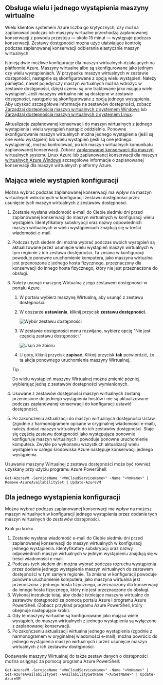 

## <a name="multi-and-single-instance-vms"></a>Obsługa wielu i jednego wystąpienia maszyny wirtualne
Wielu klientów systemem Azure liczba go krytycznych, czy można zaplanować podczas ich maszyny wirtualne przechodzą zaplanowanej konserwacji z powodu przestoju — około 15 minut — występuje podczas konserwacji. Zestawy dostępności można użyć ułatwiające kontrolę podczas zaplanowanej konserwacji odbierania elastycznie maszyn wirtualnych.

Istnieją dwie możliwe konfiguracje dla maszyn wirtualnych działających na platformie Azure. Maszyny wirtualne albo są skonfigurowane jako jednym czy wielu wystąpieniach. W przypadku maszyn wirtualnych w zestawie dostępności, następnie są skonfigurowane z opcją wielu wystąpień. Należy pamiętać, nawet pojedynczy maszyn wirtualnych można wdrożyć w zestawie dostępności, dzięki czemu są one traktowane jako mająca wiele wystąpień. Jeśli maszyny wirtualne nie są dostępne w zestawie dostępności, następnie są skonfigurowane z opcją jednego wystąpienia.  Aby uzyskać szczegółowe informacje na zestawów dostępności, zobacz [Zarządzaj dostępnością maszyn wirtualnych z systemem Windows](../articles/virtual-machines/windows/manage-availability.md?toc=%2fazure%2fvirtual-machines%2fwindows%2ftoc.json) lub [Zarządzaj dostępnością maszyn wirtualnych z systemem Linux](../articles/virtual-machines/linux/manage-availability.md?toc=%2fazure%2fvirtual-machines%2flinux%2ftoc.json).

Aktualizacje zaplanowanej konserwacji do maszyn wirtualnych z jednego wystąpienia i wielu wystąpień nastąpić oddzielnie. Ponowne skonfigurowanie maszyn wirtualnych można jednego wystąpienia (jeśli są one wielu wystąpień) lub wielu wystąpień (jeśli są one jednego wystąpienia), można kontrolować, po ich maszyn wirtualnych komunikatu zaplanowanej konserwacji. Zobacz [zaplanowanej konserwacji dla maszyn wirtualnych systemu Linux Azure](../articles/virtual-machines/linux/planned-maintenance.md?toc=%2fazure%2fvirtual-machines%2flinux%2ftoc.json) lub [zaplanowanej konserwacji dla maszyn wirtualnych Azure Windows](../articles/virtual-machines/windows/planned-maintenance.md?toc=%2fazure%2fvirtual-machines%2fwindows%2ftoc.json) szczegółowe informacje o zaplanowanej konserwacji dla maszyn wirtualnych platformy Azure.

## <a name="for-multi-instance-configuration"></a>Mająca wiele wystąpień konfiguracji
Można wybrać podczas zaplanowanej konserwacji ma wpływ na maszyn wirtualnych wdrożonych w konfiguracji zestawu dostępności przez usunięcie tych maszyn wirtualnych z zestawów dostępności.

1. Zostanie wysłana wiadomość e-mail do Ciebie siedmiu dni przed zaplanowanej konserwacji do maszyn wirtualnych w konfiguracji wielu wystąpień. Identyfikatory subskrypcji oraz nazwy odpowiednich maszyn wirtualnych w wielu wystąpieniach znajdują się w treści wiadomości e-mail.
2. Podczas tych siedem dni można wybrać podczas swoich wystąpień są aktualizowane przez usunięcie wielu wystąpień maszyn wirtualnych w tym regionie z ich zestawu dostępności. Ta zmiana w konfiguracji powoduje ponowne uruchomienie komputera, jako maszyna wirtualna jest przenoszona z jednego hosta fizycznego, przeznaczony dla konserwacji do innego hosta fizycznego, który nie jest przeznaczone do obsługi.
3. Należy usunąć maszynę Wirtualną z jego zestawem dostępności w portalu Azure.

   1. W portalu wybierz maszynę Wirtualną, aby usunąć z zestawu dostępności.  

   2. W obszarze **ustawienia**, kliknij przycisk **zestawu dostępności**.

      ![Wybór zestawu dostępności](./media/virtual-machines-planned-maintenance-schedule/availabilitysetselection.png)

   3. W zestawie dostępności menu rozwijane, wybierz opcję "Nie jest częścią zestawu dostępności."

      ![Usuń ze zbioru](./media/virtual-machines-planned-maintenance-schedule/availabilitysetwarning.png)

   4. U góry, kliknij przycisk **zapisać**. Kliknij przycisk **tak** potwierdzić, że ta akcja ponownego uruchomienia maszyny Wirtualnej.

   >[!TIP]
   >Do wielu wystąpień maszyny Wirtualnej można zmienić później, wybierając jedną z zestawów dostępności wymienionych.

4. Usuwane z zestawów dostępności maszyn wirtualnych zostaną przeniesione do jednego wystąpienia hostów i nie są aktualizowane podczas zaplanowanej konserwacji do konfiguracji ustawić dostępności.
5. Po zakończeniu aktualizacji do maszyn wirtualnych dostępności Ustaw (zgodnie z harmonogramem opisane w oryginalnej wiadomości e-mail), należy dodać maszyn wirtualnych do ich zestawów dostępności. Staje się częścią zestawu dostępności jako występująca ponownie konfiguruje maszyn wirtualnych i powoduje ponowne uruchomienie komputera. Zwykle po wykonaniu wszystkich aktualizacji wielu wystąpień w całego środowiska Azure następuje konserwacji jednego wystąpienia.

Usuwanie maszyny Wirtualnej z zestawu dostępności może być również uzyskany przy użyciu programu Azure PowerShell:

```
Get-AzureVM -ServiceName "<VmCloudServiceName>" -Name "<VmName>" | Remove-AzureAvailabilitySet | Update-AzureVM
```

## <a name="for-single-instance-configuration"></a>Dla jednego wystąpienia konfiguracji
Można wybrać podczas zaplanowanej konserwacji ma wpływ na możesz maszyn wirtualnych w konfiguracji jednego wystąpienia przez dodanie tych maszyn wirtualnych do zestawów dostępności.

Krok po kroku

1. Zostanie wysłana wiadomość e-mail do Ciebie siedmiu dni przed zaplanowanej konserwacji do maszyn wirtualnych w konfiguracji jednego wystąpienia. Identyfikatory subskrypcji oraz nazwy odpowiednich maszyn wirtualnych w jednym wystąpieniu znajdują się w treści wiadomości e-mail.
2. Podczas tych siedem dni można wybrać podczas rozruchu wystąpienia przez dodanie jednego wystąpienia maszyn wirtualnych do zestawem dostępności w tym samym regionie. Ta zmiana w konfiguracji powoduje ponowne uruchomienie komputera, jako maszyna wirtualna jest przenoszona z jednego hosta fizycznego, przeznaczony dla konserwacji do innego hosta fizycznego, który nie jest przeznaczone do obsługi.
3. Wykonaj instrukcje tutaj, aby dodać istniejące maszyny wirtualne do zestawów dostępności za pomocą portalu Azure i programu Azure PowerShell. (Zobacz przykład programu Azure PowerShell, który obejmuje następujące kroki).
4. Gdy te maszyny wirtualne są konfigurowane jako mająca wiele wystąpień, do maszyn wirtualnych z jednego wystąpienia są wyłączone z zaplanowanej konserwacji.
5. Po zakończeniu aktualizacji wirtualna jednego wystąpienia (zgodnie z harmonogramem w oryginalnej wiadomości e-mail), można powrócić do jednego wystąpienia maszyn wirtualnych i przez usunięcie maszyn wirtualnych z ich zestawów dostępności.

Dodawanie maszyny Wirtualnej do także zestaw danych o dostępności można osiągnąć za pomocą programu Azure PowerShell:

    Get-AzureVM -ServiceName "<VmCloudServiceName>" -Name "<VmName>" | Set-AzureAvailabilitySet -AvailabilitySetName "<AvSetName>" | Update-AzureVM

<!--Anchors-->



<!--Link references-->
[Virtual Machines Manage Availability]: virtual-machines-windows-tutorial.md
[Understand planned versus unplanned maintenance]: virtual-machines-manage-availability.md#Understand-planned-versus-unplanned-maintenance/
